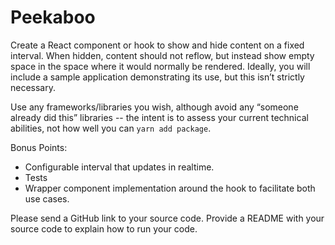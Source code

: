 # Peekaboo

Create a React component or hook to show and hide content on a fixed interval.  When hidden, content should not reflow, but instead show empty space in the space where it would normally be rendered.  Ideally, you will include a sample application demonstrating its use, but this isn’t strictly necessary.

Use any frameworks/libraries you wish, although avoid any “someone already did this” libraries -- the intent is to assess your current technical abilities, not how well you can `yarn add package`.

Bonus Points:
- Configurable interval that updates in realtime.
- Tests
- Wrapper component implementation around the hook to facilitate both use cases.

Please send a GitHub link to your source code. Provide a README with your source code to explain how to run your code.
